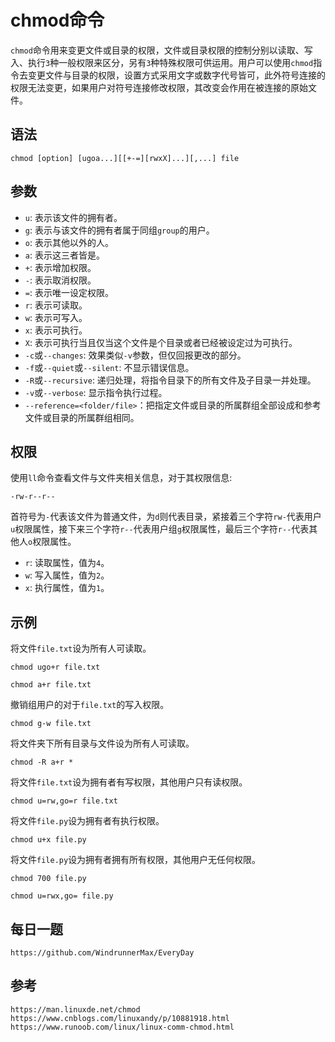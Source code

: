 # chmod命令
`chmod`命令用来变更文件或目录的权限，文件或目录权限的控制分别以读取、写入、执行`3`种一般权限来区分，另有`3`种特殊权限可供运用。用户可以使用`chmod`指令去变更文件与目录的权限，设置方式采用文字或数字代号皆可，此外符号连接的权限无法变更，如果用户对符号连接修改权限，其改变会作用在被连接的原始文件。

## 语法

```shell
chmod [option] [ugoa...][[+-=][rwxX]...][,...] file
```

## 参数
* `u`: 表示该文件的拥有者。
* `g`: 表示与该文件的拥有者属于同组`group`的用户。
* `o`: 表示其他以外的人。
* `a`: 表示这三者皆是。
* `+`: 表示增加权限。
* `-`: 表示取消权限。
* `=`: 表示唯一设定权限。
* `r`: 表示可读取。
* `w`: 表示可写入。
* `x`: 表示可执行。
* `X`: 表示可执行当且仅当这个文件是个目录或者已经被设定过为可执行。
* `-c`或`--changes`: 效果类似`-v`参数，但仅回报更改的部分。
* `-f`或`--quiet`或`--silent`: 不显示错误信息。
* `-R`或`--recursive`: 递归处理，将指令目录下的所有文件及子目录一并处理。
* `-v`或`--verbose`: 显示指令执行过程。
* `--reference=<folder/file>`：把指定文件或目录的所属群组全部设成和参考文件或目录的所属群组相同。

## 权限
使用`ll`命令查看文件与文件夹相关信息，对于其权限信息:

```shell
-rw-r--r--
```
首符号为`-`代表该文件为普通文件，为`d`则代表目录，紧接着三个字符`rw-`代表用户`u`权限属性，接下来三个字符`r--`代表用户组`g`权限属性，最后三个字符`r--`代表其他人`o`权限属性。
* `r`: 读取属性，值为`4`。
* `w`: 写入属性，值为`2`。
* `x`: 执行属性，值为`1`。

## 示例
将文件`file.txt`设为所有人可读取。

```shell
chmod ugo+r file.txt
```

```shell
chmod a+r file.txt
```

撤销组用户的对于`file.txt`的写入权限。

```shell
chmod g-w file.txt
```

将文件夹下所有目录与文件设为所有人可读取。

```shell
chmod -R a+r *
```

将文件`file.txt`设为拥有者有写权限，其他用户只有读权限。

```shell
chmod u=rw,go=r file.txt
```

将文件`file.py`设为拥有者有执行权限。

```shell
chmod u+x file.py
```

将文件`file.py`设为拥有者拥有所有权限，其他用户无任何权限。

```shell
chmod 700 file.py
```

```shell
chmod u=rwx,go= file.py
```


## 每日一题

```
https://github.com/WindrunnerMax/EveryDay
```

## 参考

```
https://man.linuxde.net/chmod
https://www.cnblogs.com/linuxandy/p/10881918.html
https://www.runoob.com/linux/linux-comm-chmod.html
```

